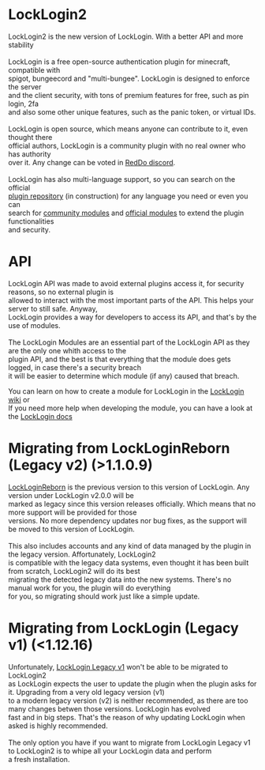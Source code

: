 # LockLogin2
LockLogin2 is the new version of LockLogin. With a better API and more stability<br>
<br>
LockLogin is a free open-source authentication plugin for minecraft, compatible with<br>
spigot, bungeecord and "multi-bungee". LockLogin is designed to enforce the server<br>
and the client security, with tons of premium features for free, such as pin login, 2fa<br>
and also some other unique features, such as the panic token, or virtual IDs.<br>
<br>
LockLogin is open source, which means anyone can contribute to it, even thought there<br>
official authors, LockLogin is a community plugin with no real owner who has authority<br>
over it. Any change can be voted in [RedDo discord](https://discord.gg/77p8KZNfqE).<br>
<br>
LockLogin has also multi-language support, so you can search on the official<br>
[plugin repository](https://reddo.es/panel/locklogin/?tag=lang) (in construction) for any language you need or even you can<br>
search for [community modules](https://reddo.es/panel/locklogin/?tag=module) and [official modules](https://reddo.es/panel/locklogin/modules) to extend the plugin functionalities<br>
and security.

# API
LockLogin API was made to avoid external plugins access it, for security reasons, so no external plugin is<br>
allowed to interact with the most important parts of the API. This helps your server to still safe. Anyway,<br>
LockLogin provides a way for developers to access its API, and that's by the use of modules.<br>
<br>
The LockLogin Modules are an essential part of the LockLogin API as they are the only one whith access to the<br>
plugin API, and the best is that everything that the module does gets logged, in case there's a security breach<br>
it will be easier to determine which module (if any) caused that breach.

You can learn on how to create a module for LockLogin in the [LockLogin wiki](https://reddo.es/karmadev/wiki) or<br>
If you need more help when developing the module, you can have a look at the [LockLogin docs](https://reddo.es/karmadev/locklogin/docs/)

# Migrating from LockLoginReborn (Legacy v2) (>1.1.0.9)
[LockLoginReborn](https://github.com/KarmaDeb/LockLoginReborn) is the previous version to this version of LockLogin. Any version under LockLogin v2.0.0 will be<br>
marked as legacy since this version releases officially. Which means that no more support will be provided for those<br>
versions. No more dependency updates nor bug fixes, as the support will be moved to this version of LockLogin.<br>
<br>
This also includes accounts and any kind of data managed by the plugin in the legacy version. Affortunately, LockLogin2<br>
is compatible with the legacy data systems, even thought it has been built from scratch, LockLogin2 will do its best<br>
migrating the detected legacy data into the new systems. There's no manual work for you, the plugin will do everything<br>
for you, so migrating should work just like a simple update.

# Migrating from LockLogin (Legacy v1) (<1.12.16)
Unfortunately, [LockLogin Legacy v1](https://github.com/KarmaDeb/LockLogin) won't be able to be migrated to LockLogin2<br>
as LockLogin expects the user to update the plugin when the plugin asks for it. Upgrading from a very old legacy version (v1)<br>
to a modern legacy version (v2) is neither recommended, as there are too many changes betwen those versions. LockLogin has evolved<br>
fast and in big steps. That's the reason of why updating LockLogin when asked is highly recommended.<br>
<br>
The only option you have if you want to migrate from LockLogin Legacy v1 to LockLogin2 is to whipe all your LockLogin data and perform<br>
a fresh installation.<br>